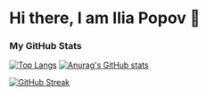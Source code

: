 # Hi there, I am Ilia Popov 👋

### My GitHub Stats
[![Top Langs](https://github-readme-stats.vercel.app/api/top-langs/?username=IliaPetrovPopov)](https://github.com/IliaPetrovPopov/github-readme-stats)
[![Anurag's GitHub stats](https://github-readme-stats.vercel.app/api?username=IliaPetrovPopov)](https://github.com/anuraghazra/github-readme-stats)

[![GitHub Streak](https://streak-stats.demolab.com/?user=IliaPetrovPopov)](https://git.io/streak-stats)
<!--
**IliaPetrovPopov/IliaPetrovPopov** is a ✨ _special_ ✨ repository because its `README.md` (this file) appears on your GitHub profile.

Here are some ideas to get you started:

- 🔭 I’m currently working on ...
- 🌱 I’m currently learning ...
- 👯 I’m looking to collaborate on ...
- 🤔 I’m looking for help with ...
- 💬 Ask me about ...
- 📫 How to reach me: ...
- 😄 Pronouns: ...
- ⚡ Fun fact: ...
-->

